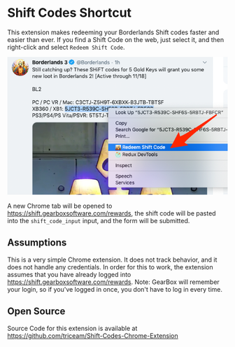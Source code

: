 # Shift Codes Shortcut

This extension makes redeeming your Borderlands Shift codes faster and easier than ever.  If you find a Shift Code on the web, just select it, and then right-click and select `Redeem Shift Code`.

<img src="screenshot.png" />

A new Chrome tab will be opened to https://shift.gearboxsoftware.com/rewards, the shift code will be pasted into the `shift_code_input` input, and the form will be submitted.

## Assumptions

This is a very simple Chrome extension.  It does not track behavior, and it does not handle any credentials.  In order for this to work, the extension assumes that you have already logged into https://shift.gearboxsoftware.com/rewards.  Note: GearBox will remember your login, so if you've logged in once, you don't have to log in every time.  

## Open Source

Source Code for this extension is available at https://github.com/triceam/Shift-Codes-Chrome-Extension